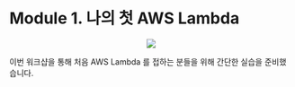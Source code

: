 # Module 1. 나의 첫 AWS Lambda

<div align="center">
    <img src="https://github.com/aws-samples/aws-games-sa-kr/blob/main/contributor/anhyobin/optimize-serverless-application-on-aws/module1/img/lambda-icon.png"></img> 
</div>

이번 워크샵을 통해 처음 AWS Lambda 를 접하는 분들을 위해 간단한 실습을 준비했습니다.
